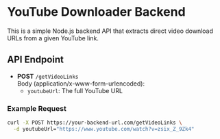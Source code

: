 # YouTube Downloader Backend

This is a simple Node.js backend API that extracts direct video download URLs from a given YouTube link.

## API Endpoint

- **POST** `/getVideoLinks`  
  Body (application/x-www-form-urlencoded):
  - `youtubeUrl`: The full YouTube URL

### Example Request

```bash
curl -X POST https://your-backend-url.com/getVideoLinks \
  -d youtubeUrl="https://www.youtube.com/watch?v=zsix_Z_9Zk4"